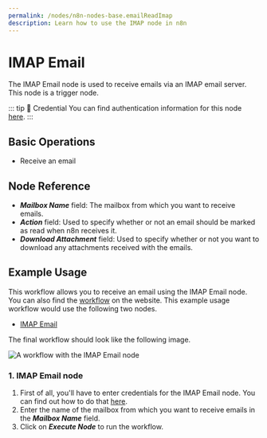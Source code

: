 ```yaml
---
permalink: /nodes/n8n-nodes-base.emailReadImap
description: Learn how to use the IMAP node in n8n
---
```


# IMAP Email

The IMAP Email node is used to receive emails via an IMAP email server. This node is a trigger node.

::: tip 🔑 Credential
You can find authentication information for this node [here](../../../credentials/IMAP/README.md).
:::

## Basic Operations

- Receive an email

## Node Reference

- ***Mailbox Name*** field: The mailbox from which you want to receive emails.
- ***Action*** field: Used to specify whether or not an email should be marked as read when n8n receives it.
- ***Download Attachment*** field: Used to specify whether or not you want to download any attachments received with the emails.

## Example Usage

This workflow allows you to receive an email using the IMAP Email node. You can also find the [workflow](https://n8n.io/workflows/587) on the website. This example usage workflow would use the following two nodes.
- [IMAP Email]()

The final workflow should look like the following image.

![A workflow with the IMAP Email node](./workflow.png)

### 1. IMAP Email node

1. First of all, you'll have to enter credentials for the IMAP Email node. You can find out how to do that [here](../../../credentials/IMAPEmail/README.md).
2. Enter the name of the mailbox from which you want to receive emails in the ***Mailbox Name*** field.
3. Click on ***Execute Node*** to run the workflow.
